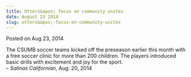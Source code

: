 ```yaml
---
title: Otters&apos; focus on community unites
date: August 23 2014
slug: otters&apos;-focus-on-community-unites
---
```





<span class="date">Posted on Aug 23, 2014    </span>
<p>The CSUMB soccer teams kicked off the preseason earlier this
month with a free soccer clinic for more than 200 children. The
players introduced basic drills with excitement and joy for the
sport.<br>
&#x2013; <em>Salinas Californian</em>, Aug. 20, 2014</br></p>





